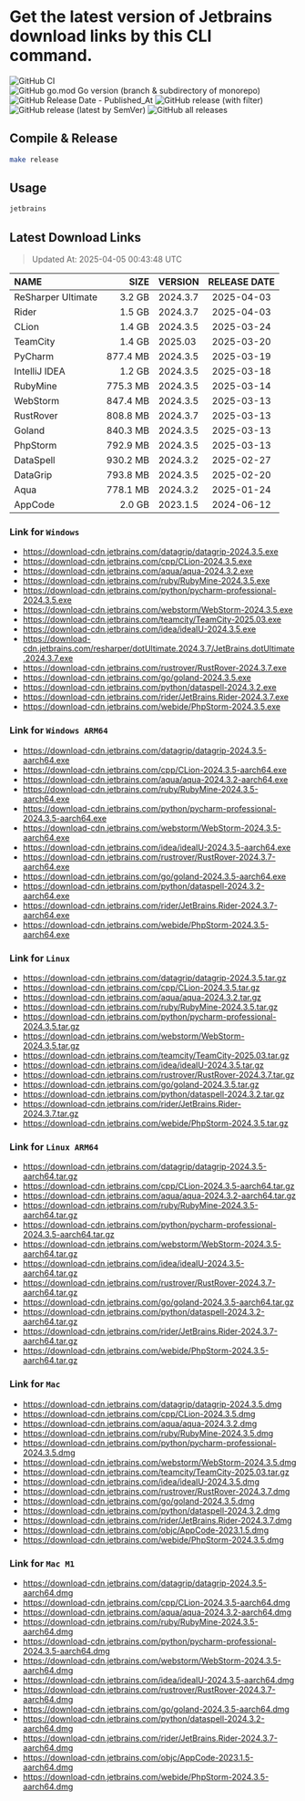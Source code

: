 # Get the latest version of Jetbrains download links by this CLI command.

![GitHub CI](https://github.com/designinlife/jetbrains/actions/workflows/ci.yml/badge.svg)
![GitHub go.mod Go version (branch & subdirectory of monorepo)](https://img.shields.io/github/go-mod/go-version/designinlife/jetbrains/master)
![GitHub Release Date - Published_At](https://img.shields.io/github/release-date/designinlife/jetbrains)
![GitHub release (with filter)](https://img.shields.io/github/v/release/designinlife/jetbrains)
![GitHub release (latest by SemVer)](https://img.shields.io/github/downloads/designinlife/jetbrains/v1.1.12/total)
![GitHub all releases](https://img.shields.io/github/downloads/designinlife/jetbrains/total)

## Compile & Release

```bash
make release
```

## Usage

```bash
jetbrains
```

## Latest Download Links

> Updated At: 2025-04-05 00:43:48 UTC

| NAME | SIZE | VERSION | RELEASE DATE |
| :-- | --: | :-- | :--: |
| ReSharper Ultimate | 3.2 GB | 2024.3.7 | 2025-04-03 |
| Rider | 1.5 GB | 2024.3.7 | 2025-04-03 |
| CLion | 1.4 GB | 2024.3.5 | 2025-03-24 |
| TeamCity | 1.4 GB | 2025.03 | 2025-03-20 |
| PyCharm | 877.4 MB | 2024.3.5 | 2025-03-19 |
| IntelliJ IDEA | 1.2 GB | 2024.3.5 | 2025-03-18 |
| RubyMine | 775.3 MB | 2024.3.5 | 2025-03-14 |
| WebStorm | 847.4 MB | 2024.3.5 | 2025-03-13 |
| RustRover | 808.8 MB | 2024.3.7 | 2025-03-13 |
| Goland | 840.3 MB | 2024.3.5 | 2025-03-13 |
| PhpStorm | 792.9 MB | 2024.3.5 | 2025-03-13 |
| DataSpell | 930.2 MB | 2024.3.2 | 2025-02-27 |
| DataGrip | 793.8 MB | 2024.3.5 | 2025-02-20 |
| Aqua | 778.1 MB | 2024.3.2 | 2025-01-24 |
| AppCode | 2.0 GB | 2023.1.5 | 2024-06-12 |

### Link for `Windows`

* <https://download-cdn.jetbrains.com/datagrip/datagrip-2024.3.5.exe>
* <https://download-cdn.jetbrains.com/cpp/CLion-2024.3.5.exe>
* <https://download-cdn.jetbrains.com/aqua/aqua-2024.3.2.exe>
* <https://download-cdn.jetbrains.com/ruby/RubyMine-2024.3.5.exe>
* <https://download-cdn.jetbrains.com/python/pycharm-professional-2024.3.5.exe>
* <https://download-cdn.jetbrains.com/webstorm/WebStorm-2024.3.5.exe>
* <https://download-cdn.jetbrains.com/teamcity/TeamCity-2025.03.exe>
* <https://download-cdn.jetbrains.com/idea/ideaIU-2024.3.5.exe>
* <https://download-cdn.jetbrains.com/resharper/dotUltimate.2024.3.7/JetBrains.dotUltimate.2024.3.7.exe>
* <https://download-cdn.jetbrains.com/rustrover/RustRover-2024.3.7.exe>
* <https://download-cdn.jetbrains.com/go/goland-2024.3.5.exe>
* <https://download-cdn.jetbrains.com/python/dataspell-2024.3.2.exe>
* <https://download-cdn.jetbrains.com/rider/JetBrains.Rider-2024.3.7.exe>
* <https://download-cdn.jetbrains.com/webide/PhpStorm-2024.3.5.exe>

### Link for `Windows ARM64`

* <https://download-cdn.jetbrains.com/datagrip/datagrip-2024.3.5-aarch64.exe>
* <https://download-cdn.jetbrains.com/cpp/CLion-2024.3.5-aarch64.exe>
* <https://download-cdn.jetbrains.com/aqua/aqua-2024.3.2-aarch64.exe>
* <https://download-cdn.jetbrains.com/ruby/RubyMine-2024.3.5-aarch64.exe>
* <https://download-cdn.jetbrains.com/python/pycharm-professional-2024.3.5-aarch64.exe>
* <https://download-cdn.jetbrains.com/webstorm/WebStorm-2024.3.5-aarch64.exe>
* <https://download-cdn.jetbrains.com/idea/ideaIU-2024.3.5-aarch64.exe>
* <https://download-cdn.jetbrains.com/rustrover/RustRover-2024.3.7-aarch64.exe>
* <https://download-cdn.jetbrains.com/go/goland-2024.3.5-aarch64.exe>
* <https://download-cdn.jetbrains.com/python/dataspell-2024.3.2-aarch64.exe>
* <https://download-cdn.jetbrains.com/rider/JetBrains.Rider-2024.3.7-aarch64.exe>
* <https://download-cdn.jetbrains.com/webide/PhpStorm-2024.3.5-aarch64.exe>

### Link for `Linux`

* <https://download-cdn.jetbrains.com/datagrip/datagrip-2024.3.5.tar.gz>
* <https://download-cdn.jetbrains.com/cpp/CLion-2024.3.5.tar.gz>
* <https://download-cdn.jetbrains.com/aqua/aqua-2024.3.2.tar.gz>
* <https://download-cdn.jetbrains.com/ruby/RubyMine-2024.3.5.tar.gz>
* <https://download-cdn.jetbrains.com/python/pycharm-professional-2024.3.5.tar.gz>
* <https://download-cdn.jetbrains.com/webstorm/WebStorm-2024.3.5.tar.gz>
* <https://download-cdn.jetbrains.com/teamcity/TeamCity-2025.03.tar.gz>
* <https://download-cdn.jetbrains.com/idea/ideaIU-2024.3.5.tar.gz>
* <https://download-cdn.jetbrains.com/rustrover/RustRover-2024.3.7.tar.gz>
* <https://download-cdn.jetbrains.com/go/goland-2024.3.5.tar.gz>
* <https://download-cdn.jetbrains.com/python/dataspell-2024.3.2.tar.gz>
* <https://download-cdn.jetbrains.com/rider/JetBrains.Rider-2024.3.7.tar.gz>
* <https://download-cdn.jetbrains.com/webide/PhpStorm-2024.3.5.tar.gz>

### Link for `Linux ARM64`

* <https://download-cdn.jetbrains.com/datagrip/datagrip-2024.3.5-aarch64.tar.gz>
* <https://download-cdn.jetbrains.com/cpp/CLion-2024.3.5-aarch64.tar.gz>
* <https://download-cdn.jetbrains.com/aqua/aqua-2024.3.2-aarch64.tar.gz>
* <https://download-cdn.jetbrains.com/ruby/RubyMine-2024.3.5-aarch64.tar.gz>
* <https://download-cdn.jetbrains.com/python/pycharm-professional-2024.3.5-aarch64.tar.gz>
* <https://download-cdn.jetbrains.com/webstorm/WebStorm-2024.3.5-aarch64.tar.gz>
* <https://download-cdn.jetbrains.com/idea/ideaIU-2024.3.5-aarch64.tar.gz>
* <https://download-cdn.jetbrains.com/rustrover/RustRover-2024.3.7-aarch64.tar.gz>
* <https://download-cdn.jetbrains.com/go/goland-2024.3.5-aarch64.tar.gz>
* <https://download-cdn.jetbrains.com/python/dataspell-2024.3.2-aarch64.tar.gz>
* <https://download-cdn.jetbrains.com/rider/JetBrains.Rider-2024.3.7-aarch64.tar.gz>
* <https://download-cdn.jetbrains.com/webide/PhpStorm-2024.3.5-aarch64.tar.gz>

### Link for `Mac`

* <https://download-cdn.jetbrains.com/datagrip/datagrip-2024.3.5.dmg>
* <https://download-cdn.jetbrains.com/cpp/CLion-2024.3.5.dmg>
* <https://download-cdn.jetbrains.com/aqua/aqua-2024.3.2.dmg>
* <https://download-cdn.jetbrains.com/ruby/RubyMine-2024.3.5.dmg>
* <https://download-cdn.jetbrains.com/python/pycharm-professional-2024.3.5.dmg>
* <https://download-cdn.jetbrains.com/webstorm/WebStorm-2024.3.5.dmg>
* <https://download-cdn.jetbrains.com/teamcity/TeamCity-2025.03.tar.gz>
* <https://download-cdn.jetbrains.com/idea/ideaIU-2024.3.5.dmg>
* <https://download-cdn.jetbrains.com/rustrover/RustRover-2024.3.7.dmg>
* <https://download-cdn.jetbrains.com/go/goland-2024.3.5.dmg>
* <https://download-cdn.jetbrains.com/python/dataspell-2024.3.2.dmg>
* <https://download-cdn.jetbrains.com/rider/JetBrains.Rider-2024.3.7.dmg>
* <https://download-cdn.jetbrains.com/objc/AppCode-2023.1.5.dmg>
* <https://download-cdn.jetbrains.com/webide/PhpStorm-2024.3.5.dmg>

### Link for `Mac M1`

* <https://download-cdn.jetbrains.com/datagrip/datagrip-2024.3.5-aarch64.dmg>
* <https://download-cdn.jetbrains.com/cpp/CLion-2024.3.5-aarch64.dmg>
* <https://download-cdn.jetbrains.com/aqua/aqua-2024.3.2-aarch64.dmg>
* <https://download-cdn.jetbrains.com/ruby/RubyMine-2024.3.5-aarch64.dmg>
* <https://download-cdn.jetbrains.com/python/pycharm-professional-2024.3.5-aarch64.dmg>
* <https://download-cdn.jetbrains.com/webstorm/WebStorm-2024.3.5-aarch64.dmg>
* <https://download-cdn.jetbrains.com/idea/ideaIU-2024.3.5-aarch64.dmg>
* <https://download-cdn.jetbrains.com/rustrover/RustRover-2024.3.7-aarch64.dmg>
* <https://download-cdn.jetbrains.com/go/goland-2024.3.5-aarch64.dmg>
* <https://download-cdn.jetbrains.com/python/dataspell-2024.3.2-aarch64.dmg>
* <https://download-cdn.jetbrains.com/rider/JetBrains.Rider-2024.3.7-aarch64.dmg>
* <https://download-cdn.jetbrains.com/objc/AppCode-2023.1.5-aarch64.dmg>
* <https://download-cdn.jetbrains.com/webide/PhpStorm-2024.3.5-aarch64.dmg>

